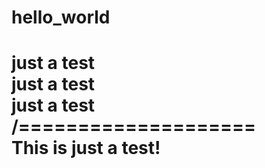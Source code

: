 # hello_world

just a test<br>
just a test<br>
just a test<br>
/====================<br>
This is just a test!
====================
